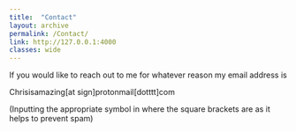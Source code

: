 ```yaml
---
title:  "Contact"
layout: archive
permalink: /Contact/
link: http://127.0.0.1:4000
classes: wide
---
```


If you would like to reach out to me for whatever reason my email address is 

Chrisisamazing[at sign]protonmail[dotttt]com

(Inputting the appropriate symbol in where the square brackets are as it helps to prevent spam)
